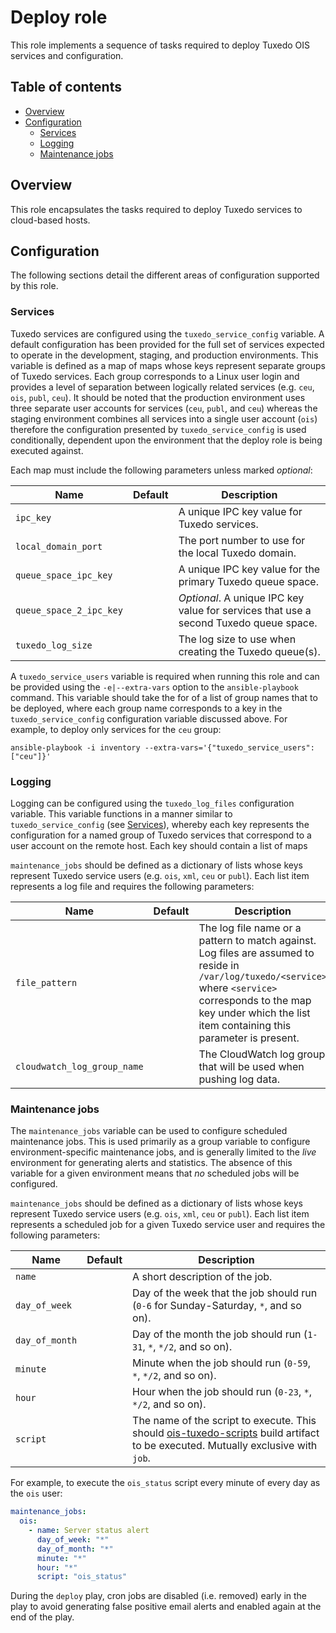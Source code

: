 # Deploy role

This role implements a sequence of tasks required to deploy Tuxedo OIS services and configuration.

## Table of contents

* [Overview][1]
* [Configuration][2]
    * [Services][3]
    * [Logging][4]
    * [Maintenance jobs][5]

[1]: #overview
[2]: #configuration
[3]: #services
[4]: #logging
[5]: #maintenance-jobs

## Overview

This role encapsulates the tasks required to deploy Tuxedo services to cloud-based hosts.

## Configuration

The following sections detail the different areas of configuration supported by this role.

### Services

Tuxedo services are configured using the `tuxedo_service_config` variable. A default configuration has been provided for the full set of services expected to operate in the development, staging, and production environments. This variable is defined as a map of maps whose keys represent separate groups of Tuxedo services. Each group corresponds to a Linux user login and provides a level of separation between logically related services (e.g. `ceu`, `ois`, `publ`, `ceu`). It should be noted that the production environment uses three separate user accounts for services (`ceu`, `publ`, and `ceu`) whereas the staging environment combines all services into a single user account (`ois`) therefore the configuration presented by `tuxedo_service_config` is used conditionally, dependent upon the environment that the deploy role is being executed against.

Each map must include the following parameters unless marked _optional_:

| Name                    | Default | Description                                                                           |
|-------------------------|---------|---------------------------------------------------------------------------------------|
| `ipc_key`               |         | A unique IPC key value for Tuxedo services.                                           |
| `local_domain_port`     |         | The port number to use for the local Tuxedo domain.                                   |
| `queue_space_ipc_key`   |         | A unique IPC key value for the primary Tuxedo queue space.                            |
| `queue_space_2_ipc_key` |         | _Optional_. A unique IPC key value for services that use a second Tuxedo queue space. |
| `tuxedo_log_size`       |         | The log size to use when creating the Tuxedo queue(s).                                |

A `tuxedo_service_users` variable is required when running this role and can be provided using the `-e|--extra-vars` option to the `ansible-playbook` command. This variable should take the for of a list of group names that to be deployed, where each group name corresponds to a key in the `tuxedo_service_config` configuration variable discussed above. For example, to deploy only services for the `ceu` group:

```shell
ansible-playbook -i inventory --extra-vars='{"tuxedo_service_users": ["ceu"]}'
```

### Logging

Logging can be configured using the `tuxedo_log_files` configuration variable. This variable functions in a manner similar to `tuxedo_service_config` (see [Services][1]), whereby each key represents the configuration for a named group of Tuxedo services that correspond to a user account on the remote host. Each key should contain a list of maps

`maintenance_jobs` should be defined as a dictionary of lists whose keys represent Tuxedo service users (e.g. `ois`, `xml`, `ceu` or `publ`). Each list item represents a log file and requires the following parameters:

| Name                        | Default | Description                                                                           |
|-----------------------------|---------|---------------------------------------------------------------------------------------|
| `file_pattern`              |         | The log file name or a pattern to match against. Log files are assumed to reside in `/var/log/tuxedo/<service>` where `<service>` corresponds to the map key under which the list item containing this parameter is present. |
| `cloudwatch_log_group_name` |         | The CloudWatch log group that will be used when pushing log data.                     |

### Maintenance jobs

The `maintenance_jobs` variable can be used to configure scheduled maintenance jobs. This is used primarily as a group variable to configure environment-specific maintenance jobs, and is generally limited to the _live_ environment for generating alerts and statistics. The absence of this variable for a given environment means that _no_ scheduled jobs will be configured.

`maintenance_jobs` should be defined as a dictionary of lists whose keys represent Tuxedo service users (e.g. `ois`, `xml`, `ceu` or `publ`). Each list item represents a scheduled job for a given Tuxedo service user and requires the following parameters:

| Name                 | Default | Description                                                                          |
|----------------------|---------|--------------------------------------------------------------------------------------|
| `name`               |         | A short description of the job.                                                      |
| `day_of_week`        |         | Day of the week that the job should run (`0-6` for Sunday-Saturday, `*`, and so on). |
| `day_of_month`       |         | Day of the month the job should run (`1-31`, `*`, `*/2`, and so on).                 |
| `minute`             |         | Minute when the job should run (`0-59`, `*`, `*/2`, and so on).                      |
| `hour`               |         | Hour when the job should run (`0-23`, `*`, `*/2`, and so on).                        |
| `script`             |         | The name of the script to execute. This should  [ois-tuxedo-scripts](https://github.com/companieshouse/ois-tuxedo-scripts) build artifact to be executed. Mutually exclusive with `job`.

For example, to execute the `ois_status` script every minute of every day as the `ois` user:

```yaml
maintenance_jobs:
  ois:
    - name: Server status alert
      day_of_week: "*"
      day_of_month: "*"
      minute: "*"
      hour: "*"
      script: "ois_status"
```

During the `deploy` play, cron jobs are disabled (i.e. removed) early in the play to avoid generating false positive email alerts and enabled again at the end of the play.
